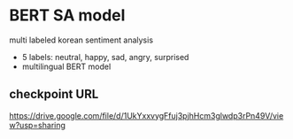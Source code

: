# BERT SA model
multi labeled korean sentiment analysis
- 5 labels: neutral, happy, sad, angry, surprised
- multilingual BERT model


## checkpoint URL
https://drive.google.com/file/d/1UkYxxvygFfuj3pjhHcm3glwdp3rPn49V/view?usp=sharing
